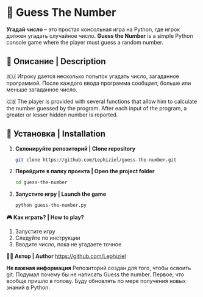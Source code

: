 # 🎯 Guess The Number

**Угадай число** – это простая консольная игра на Python, где игрок должен угадать случайное число.
**Guess the Number** is a simple Python console game where the player must guess a random number.

## 📜 Описание | Description

🇷🇺 Игроку дается несколько попыток угадать число, загаданное программой. После каждого ввода программа сообщает, больше или меньше загаданное число.

🇬🇧 The player is provided with several functions that allow him to calculate the number guessed by the program. After each input of the program, a greater or lesser hidden number is reported.

## 🚀 Установка | Installation

1. **Склонируйте репозиторий | Clone repository**  
   ```bash
   git clone https://github.com/Lephiziel/guess-the-number.git
3. **Перейдите в папку проекта | Open the project folder**
    ```bash
   cd guess-the-number
4. **Запустите игру | Launch the game**
   ```bash
   python guess-the-number.py

**🎮 Как играть? | How to play?**
1. Запустите игру
2. Следуйте по инструкции
3. Вводите число, пока не угадаете точное

**👨‍💻 Автор | Author**
https://github.com/Lephiziel

**Не важная информация**
Репозиторий создан для того, чтобы освоить git. Подумал почему бы не написать Guess the number. Первое, что вообще пришло в голову. Буду обновлять по мере получения новых знаний в Python.



